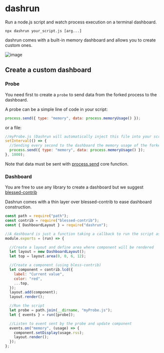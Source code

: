 # dashrun

Run a node.js script and watch process execution on a terminal dashboard.

```shell
npx dashrun your_script.js [arg...]
```

dashrun comes with a built-in memory dashboard and allows you to create custom ones.

![image](https://user-images.githubusercontent.com/221211/113982536-2d00e500-9849-11eb-83b9-7bf2c5fdee0a.png)

## Create a custom dashboard

### Probe

You need first to create a `probe` to send data from the forked process to the dashboard.

A probe can be a simple line of code in your script:

```js
process.send({ type: "memory", data: process.memoryUsage() });
```

or a file:

```js
//myProbe.js (Dashrun will automatically inject this file into your script)
setInterval(() => {
  //Sending every second to the dashboard the memory usage of the forked script
  process.send({ type: "memory", data: process.memoryUsage() });
}, 1000);
```

Note that data must be sent
with [process.send](https://nodejs.org/api/process.html#process_process_send_message_sendhandle_options_callback)
core function.

### Dashboard

You are free to use any library to create a dashboard but we
suggest [blessed-contrib](https://www.npmjs.com/package/blessed-contrib)

Dashrun comes with a thin layer over blessed-contrib to ease dashboard construction.

```js
const path = require("path");
const contrib = require("blessed-contrib");
const { DashboardLayout } = require("dashrun");

//A dashboard is just a function taking a callback to run the script as its first argument
module.exports = (run) => {

  //Create a layout and define area where component will be rendered
  let layout = new DashboardLayout();
  let top = layout.area(0, 0, 6, 12);

  //Create a component (using bless-contrib)
  let component = contrib.lcd({
    label: "Current value",
    color: "red",
    ...top,
  });
  layout.add(component);
  layout.render();

  //Run the script
  let probe = path.join(__dirname, "myProbe.js");
  let { events } = run([probe]);

  //Listen to event sent by the probe and update component
  events.on("memory", (usage) => {
    component.setDisplay(usage.rss);
    layout.render();
  });
};
```
